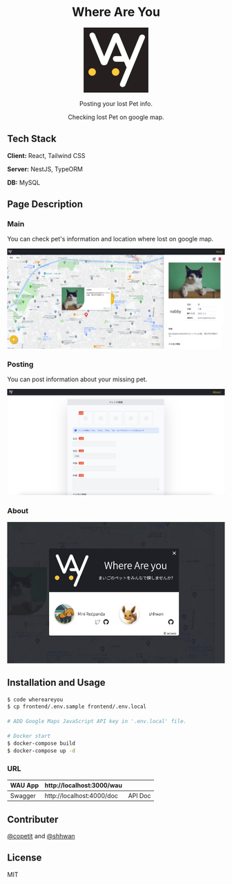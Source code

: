 <div align="center">
  <h1>Where Are You</h1>
<img src="/readme-img/logo.png" width="150" >
  <p>Posting your lost Pet info. </p>
  <p>Checking lost Pet on google map.</p>
</div>

## Tech Stack

**Client:** React, Tailwind CSS

**Server:** NestJS, TypeORM

**DB:** MySQL


## Page Description

### Main

You can check pet's information and location where lost on google map.

<img src="/readme-img/main.png" width="550" >

### Posting

You can post information about your missing pet.

<img src="/readme-img/posting.png" width="550" >

### About

<img src="/readme-img/about.png" width="550" >

## Installation and Usage

```bash
$ code whereareyou
$ cp frontend/.env.sample frontend/.env.local

# ADD Google Maps JavaScript API key in '.env.local' file.

# Docker start
$ docker-compose build
$ docker-compose up -d

```

### URL

| WAU App | http://localhost:3000/wau  |         |
| ------- | -------------------------- | ------- |
| Swagger | http://localhost:4000/doc  | API Doc |

## Contributer

[@copetit](https://github.com/copetit) and [@shhwan](https://github.com/shhwan)

## License

MIT
